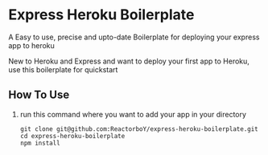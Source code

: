 # Express Heroku Boilerplate

A Easy to use, precise and upto-date Boilerplate for deploying your express app to heroku  

New to Heroku and Express and want to deploy your first app to Heroku, use this boilerplate for quickstart

## How To Use
1. run this command where you want to add your app in your directory 
    ```
    git clone git@github.com:ReactorboY/express-heroku-boilerplate.git  
    cd express-heroku-boilerplate
    npm install
    ```
